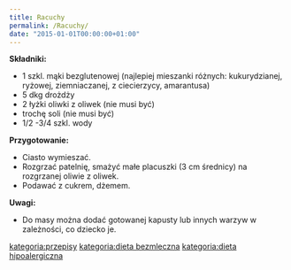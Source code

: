 ```yaml
---
title: Racuchy
permalink: /Racuchy/
date: "2015-01-01T00:00:00+01:00"
---
```


**Składniki:**

-   1 szkl. mąki bezglutenowej (najlepiej mieszanki różnych: kukurydzianej, ryżowej, ziemniaczanej, z ciecierzycy, amarantusa)
-   5 dkg drożdży
-   2 łyżki oliwki z oliwek (nie musi być)
-   trochę soli (nie musi być)
-   1/2 -3/4 szkl. wody

**Przygotowanie:**

-   Ciasto wymieszać.
-   Rozgrzać patelnię, smażyć małe placuszki (3 cm średnicy) na rozgrzanej oliwie z oliwek.
-   Podawać z cukrem, dżemem.

**Uwagi:**

-   Do masy można dodać gotowanej kapusty lub innych warzyw w zależności, co dziecko je.

[kategoria:przepisy](/atopedia/kategoria:przepisy "wikilink") [kategoria:dieta bezmleczna](/atopedia/kategoria:dieta_bezmleczna "wikilink") [kategoria:dieta hipoalergiczna](/atopedia/kategoria:dieta_hipoalergiczna "wikilink")
